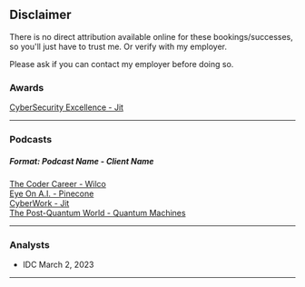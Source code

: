 ## Disclaimer

There is no direct attribution available online for these bookings/successes, so you'll just have to trust me. Or verify with my employer.

Please ask if you can contact my employer before doing so.

### Awards
[CyberSecurity Excellence - Jit](https://cybersecurity-excellence-awards.com/candidates/jit-2/)

---

### Podcasts
##### Format: Podcast Name - Client Name
[The Coder Career - Wilco](https://podcasts.apple.com/gb/podcast/61-on-freund-ceo-of-wilco/id1588358808?i=1000604922485)\
[Eye On A.I. - Pinecone](https://www.youtube.com/watch?v=FUgp4oaxj-M)\
[CyberWork - Jit](https://www.infosecinstitute.com/podcast/moving-from-shift-left-to-born-left/)\
[The Post-Quantum World - Quantum Machines](https://www.protiviti.com/us-en/podcast/quantum-error-correction-quantum-machines)

---

### Analysts
 - IDC March 2, 2023

---
